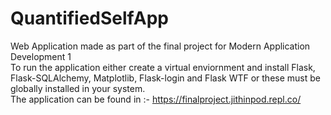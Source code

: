# QuantifiedSelfApp
Web Application made as part of the final project for Modern Application Development 1
<br/>
To run the application either create a virtual enviornment and install Flask, Flask-SQLAlchemy, Matplotlib, Flask-login and Flask WTF or these must be globally installed in your system.
<br/>
The application can be found in :- https://finalproject.jithinpod.repl.co/
